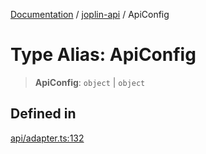 [Documentation](../../packages.md) / [joplin-api](../index.md) / ApiConfig

# Type Alias: ApiConfig

> **ApiConfig**: `object` \| `object`

## Defined in

[api/adapter.ts:132](https://github.com/rxliuli/joplin-utils/blob/2bc4cdf0126f9cf3a3dcc1c3f49a6f42208c3387/packages/joplin-api/src/api/adapter.ts#L132)
